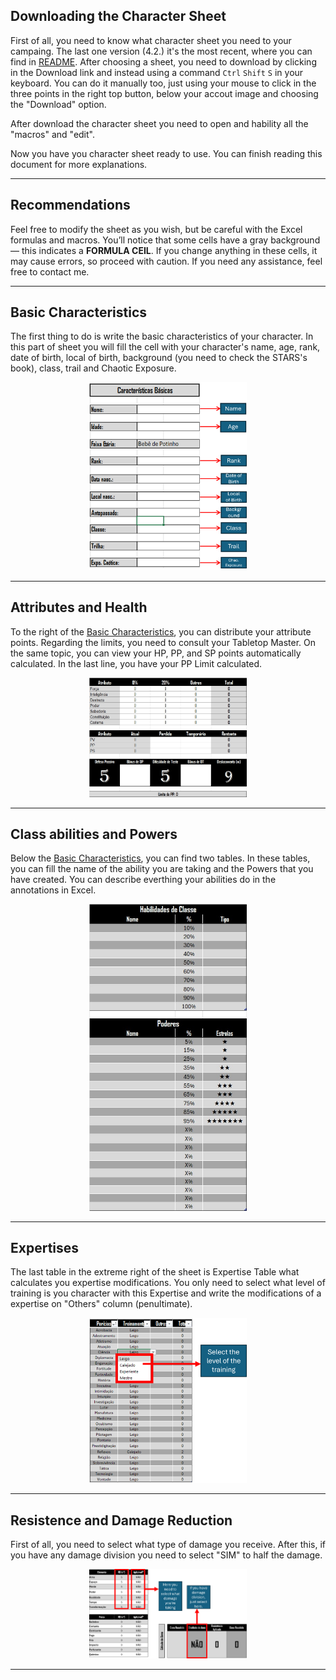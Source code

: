 ## Downloading the Character Sheet

First of all, you need to know what character sheet you need to your campaing. The last one version (4.2.) it's the most recent, where you can find in [README](README.md/#42). After choosing a sheet, you need to download by clicking in the Download link and instead using a command `Ctrl` `Shift` `S` in your keyboard. You can do it manually too, just using your mouse to click in the three points in the right top button, below your accout image and choosing the "Download" option. 

After download the character sheet you need to open and hability all the "macros" and "edit". 

Now you have you character sheet ready to use. You can finish reading this document for more explanations. 

---

## Recommendations

Feel free to modify the sheet as you wish, but be careful with the Excel formulas and macros. You’ll notice that some cells have a gray background — this indicates a **FORMULA CEIL**. If you change anything in these cells, it may cause errors, so proceed with caution. If you need any assistance, feel free to contact me.

---

## Basic Characteristics

The first thing to do is write the basic characteristics of your character. In this part of sheet you will fill the cell with your character's name, age, rank, date of birth, local of birth, background (you need to check the STARS's book), class, trail and Chaotic Exposure.

<div align="center">
  <img src="./Imgs/basic.png" height="50%" width="50%">
</div>

---

## Attributes and Health

To the right of the [Basic Characteristics](#basic-characteristics), you can distribute your attribute points. Regarding the limits, you need to consult your Tabletop Master. On the same topic, you can view your HP, PP, and SP points automatically calculated. In the last line, you have your PP Limit calculated.

<div align="center">
  <img src="./Imgs/attributes-health.jpeg" height="50%" width="50%">
</div>

---

## Class abilities and Powers

Below the [Basic Characteristics](#basic-characteristics), you can find two tables. In these tables, you can fill the name of the ability you are taking and the Powers that you have created. You can describe everthing your abilities do in the annotations in Excel.

<div align="center">
  <img src="./Imgs/abilities-and-powers.jpeg" height="10%" width="50%">
</div>

---

## Expertises

The last table in the extreme right of the sheet is Expertise Table what calculates you expertise modifications. You only need to select what level of training is you character with this Expertise and write the modifications of a expertise on "Others" column (penultimate).

<div align="center">
  <img src="./Imgs/expertises.png" height="50%" width="50%">
</div>

---

## Resistence and Damage Reduction

First of all, you need to select what type of damage you receive. After this, if you have any damage division you need to select "SIM" to half the damage.

<div align="center">
  <img src="./Imgs/damage_reduction.png" height="50%" width="50%">
</div>

--- 
